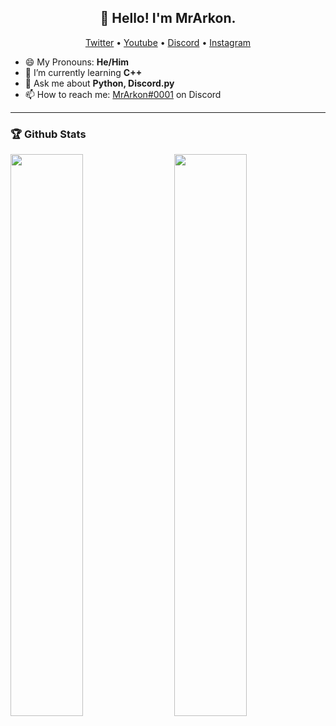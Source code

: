 <h2 align="center">👋 Hello! I'm MrArkon.</h1>
<p align="center">
  <a href="https://twitter.com/mrarkon">Twitter</a> •
  <a href="https://www.youtube.com/channel/UCr-qPRkrdwWrsETXT7ztQsQ">Youtube</a> •
  <a href="https://discord.gg/dVNfdXe">Discord</a> •
  <a href="https://instagram.com/mrarkon">Instagram</a>
</p>

- 😄 My Pronouns: **He/Him**
- 🌱 I’m currently learning **C++**
- 💬 Ask me about **Python, Discord.py**
- 📫 How to reach me: [MrArkon#0001](https://discord.com/users/733370212199694467) on Discord

-----

### 🏆 Github Stats

<img  src="https://github-readme-stats.vercel.app/api?username=mrarkon&show_icons=true&hide_border=true&theme=dark" width="48%" align="right" >
<img  src="https://github-readme-streak-stats.herokuapp.com/?user=mrarkon&theme=dark" width="48%" >
